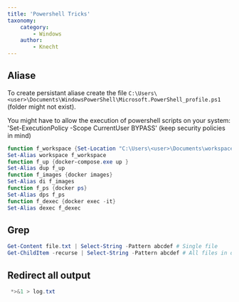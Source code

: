 ```yaml
---
title: 'Powershell Tricks'
taxonomy:
    category:
        - Windows
    author:
        - Knecht
---
```


## Aliase

To create persistant aliase create the file `C:\Users\<user>\Documents\WindowsPowerShell\Microsoft.PowerShell_profile.ps1` (folder might not exist).

You might have to allow the execution of powershell scripts on your system: 'Set-ExecutionPolicy -Scope CurrentUser BYPASS' (keep security policies in mind)

```powershell
function f_workspace {Set-Location "C:\Users\<user>\Documents\workspace"}
Set-Alias workspace f_workspace
function f_up {docker-compose.exe up }
Set-Alias dup f_up
function f_images {docker images}
Set-Alias di f_images
function f_ps {docker ps}
Set-Alias dps f_ps
function f_dexec {docker exec -it}
Set-Alias dexec f_dexec
```

## Grep

```powershell
Get-Content file.txt | Select-String -Pattern abcdef # Single file
Get-ChildItem -recurse | Select-String -Pattern abcdef # All files in directory
```

## Redirect all output
```powershell
 *>&1 > log.txt
```